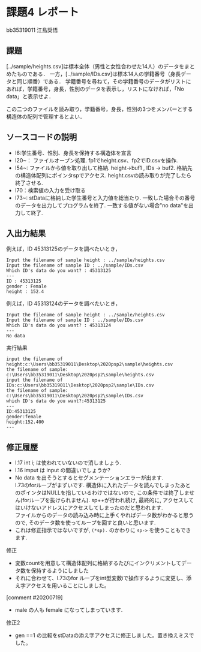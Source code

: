 # 課題4 レポート

bb35319011 江島奨悟

## 課題

[../sample/heights.csv]は標本全体（男性と女性合わせた14人）のデータをまとめたものである．
一方，[../sample/IDs.csv]は標本14人の学籍番号（身長データと同じ順番）である．
学籍番号を尋ねて，その学籍番号のデータがリストにあれば，学籍番号，身長，性別のデータを表示し，リストになければ，「No data」と表示せよ．

この二つのファイルを読み取り，学籍番号，身長，性別の3つをメンバーとする構造体の配列で管理するとよい．

## ソースコードの説明
- l6:学生番号、性別、身長を保持する構造体を宣言
- l20~：
  ファイルオープン処理.
  fp1でheight.csv、fp2でID.csvを操作.
- l54~:
  ファイルから値を取り出して格納.
  height->buf1 , IDs -> buf2.
  格納先の構造体配列にポインタspでアクセス.
  height.csvの読み取りが完了したら終了させる.
- l70：検索値の入力を受け取る
- l73~:
  stDataに格納した学生番号と入力値を総当たり.
  一致した場合その番号のデータを出力してプログラムを終了.
  一致する値がない場合"no data"を出力して終了.


  

## 入出力結果

例えば，ID 45313125のデータを調べたいとき，

```
Input the filename of sample height : ../sample/heights.csv
Input the filename of sample ID : ../sample/IDs.csv
Which ID's data do you want? : 45313125
---
ID : 45313125
gender : Female
height : 152.4
```

例えば，ID 45313124のデータを調べたいとき，

```
Input the filename of sample height : ../sample/heights.csv
Input the filename of sample ID : ../sample/IDs.csv
Which ID's data do you want? : 45313124
---
No data
```

実行結果
```
input the filename of height:c:\Users\bb35319011\Desktop\2020psp2\sample\heights.csv
the filename of sample: c:\Users\bb35319011\Desktop\2020psp2\sample\heights.csv
input the filename of IDs:c:\Users\bb35319011\Desktop\2020psp2\sample\IDs.csv
the filename of sample: c:\Users\bb35319011\Desktop\2020psp2\sample\IDs.csv
which ID's data do you want?:45313125
---
ID:45313125
gender:female
height:152.400
---
```

## 修正履歴
- l.17 int i; は使われていないので消しましょう. 
- l.16 imput は input の間違いでしょうか?
- No data を出そうとするとセグメンテーションエラーが出ます.  
l.73のforループがまずいです. 構造体に入れたデータを読んでしまったあとのポインタはNULLを指しているわけではないので, この条件では終了しません(forループを抜けられません). sp++が行われ続け, 最終的に, アクセスしてはいけないアドレスにアクセスしてしまったのだと思われます.  
ファイルからのデータの読み込み時に上手くやればデータ数がわかると思うので, そのデータ数を使ってループを回すと良いと思います.
- これは修正指示ではないですが, `(*sp).` のかわりに `sp->` を使うこともできます. 

修正
- 変数countを用意して構造体配列に格納するたびにインクリメントしてデータ数を保持するようにしました
- それに合わせて、l.73のfor ループをint型変数iで操作するように変更し、添え字アクセスを用いることにしました。

[comment #20200719]
- male の人も female になってしまっています. 

修正2
- gen ==1 の比較をstDataの添え字アクセスに修正しました。置き換えミスでした。
